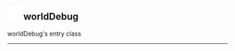 ## <img src="../../.gitbook/assets/base.png" width="32" height="32" /> worldDebug
worldDebug's entry class<br>


--------